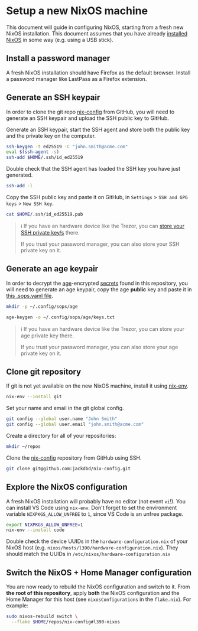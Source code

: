 # Setup a new NixOS machine

This document will guide in configuring NixOS, starting from a fresh new NixOS installation. This document assumes that you have already [installed NixOS](https://nixos.wiki/wiki/NixOS_Installation_Guide) in some way (e.g. using a USB stick).

## Install a password manager

A fresh NixOS installation should have Firefox as the default browser. Install a password manager like LastPass as a Firefox extension.

## Generate an SSH keypair

In order to clone the git repo [nix-config](https://github.com/jackdbd/nix-config) from GitHub, you will need to generate an SSH keypair and upload the SSH public key to GitHub.

Generate an SSH keypair, start the SSH agent and store both the public key and the private key on the computer.

```sh
ssh-keygen -t ed25519 -C "john.smith@acme.com"
eval $(ssh-agent -s)
ssh-add $HOME/.ssh/id_ed25519
```

Double check that the SSH agent has loaded the SSH key you have just generated.

```sh
ssh-add -l
```

Copy the SSH public key and paste it on GitHub, in `Settings` > `SSH and GPG keys` > `New SSH key`.

```sh
cat $HOME/.ssh/id_ed25519.pub
```

> ℹ️ If you have an hardware device like the Trezor, you can [store your SSH private key/s](https://trezor.io/learn/a/ssh-with-trezor) there.
>
> If you trust your password manager, you can also store your SSH private key on it.

## Generate an age keypair

In order to decrypt the [age](https://github.com/FiloSottile/age)-encrypted [secrets](../secrets/README.md) found in this repository, you will need to generate an age keypair, copy the age **public** key and paste it in [this .sops.yaml file](../secrets/.sops.yaml).

```sh
mkdir -p ~/.config/sops/age

age-keygen -o ~/.config/sops/age/keys.txt
```

> ℹ️ If you have an hardware device like the Trezor, you can store your age private key there.
>
> If you trust your password manager, you can also store your age private key on it.

## Clone git repository

If git is not yet available on the new NixOS machine, install it using [nix-env](https://nixos.org/manual/nix/stable/command-ref/nix-env).

```sh
nix-env --install git
```

Set your name and email in the git global config.

```sh
git config --global user.name "John Smith"
git config --global user.email "john.smith@acme.com"
```

Create a directory for all of your repositories:

```sh
mkdir ~/repos
```

Clone the [nix-config](https://github.com/jackdbd/nix-config) repository from GitHub using SSH.

```sh
git clone git@github.com:jackdbd/nix-config.git
```

## Explore the NixOS configuration

A fresh NixOS installation will probably have no editor (not event `vi`!). You can install VS Code using `nix-env`. Don't forget to set the environment variable `NIXPKGS_ALLOW_UNFREE` to `1`, since VS Code is an unfree package.

```sh
export NIXPKGS_ALLOW_UNFREE=1
nix-env --install code
```

Double check the device UUIDs in the `hardware-configuration.nix` of your NixOS host (e.g. `nixos/hosts/l390/hardware-configuration.nix`). They should match the UUIDs in `/etc/nixos/hardware-configuration.nix`

## Switch the NixOS + Home Manager configuration

You are now ready to rebuild the NixOS configuration and switch to it. From **the root of this repository**, apply **both** the NixOS configuration and the Home Manager for this host (see `nixosConfigurations` in the `flake.nix`). For example:

```sh
sudo nixos-rebuild switch \
  --flake $HOME/repos/nix-config#l390-nixos
```
